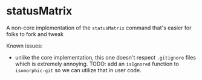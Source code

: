 # statusMatrix
A non-core implementation of the `statusMatrix` command that's easier for folks to fork and tweak

Known issues:
- unlike the core implementation, this one doesn't respect `.gitignore` files which is extremely annoying. TODO: add an `isIgnored` function to `isomorphic-git` so we can utilize that in user code.
